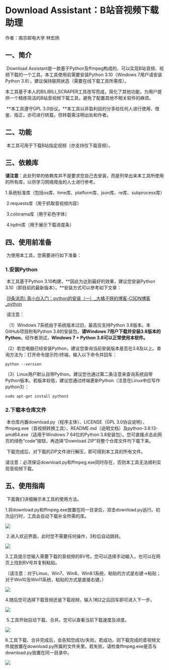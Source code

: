 # Download Assistant：B站音视频下载助理

作者：南京邮电大学 林宏扬

## 一、简介

​	Download Assistant是一款基于Python及ffmpeg构成的、可以实现B站音频、视频下载的一个工具。本工具使用前需要安装Python 3.10（Windows 7用户请安装Python 3.8），建议保持联网状态（需要在线下载工具所需库）。

​	本工具基于本人的BILIBILI_SCRAPER工具改写而成，简化了其他功能，为用户提供一个精炼简洁的B站音视频下载工具，避免了配置其他不相关软件的麻烦。

​	**本工具遵守GPL 3.0协议。**本工具以非盈利目的分享给任何人进行使用、借鉴、指正，亦可进行转载，但转载需注明出处和作者。

## 二、功能

​	本工具可用于下载B站指定视频（亦支持仅下载音频）。

## 三、依赖库

​	**请注意**：此处列举的依赖库并不是要求您自己去安装，而是列举出来本工具所使用的所有库，以供学习网络爬虫的人士进行参考。

​	1.系统标准库（包括os库、time库、platform库、json库、re库、subprocess库）

​	2.requests库（用于抓取音视频内容）

​	3.colorama库（用于彩色字体）

​	4.tqdm库（用于展示下载进度条）

## 四、使用前准备

​	为使用本工具，您需要进行如下准备：

### 1.安装Python

​	本工具基于Python 3.10构建，**因此为达到最好的效果，建议您安装Python 3.10（即目前的最新版本）。**安装方式可以参考如下文章：

​	[(9条消息) 真小白入门：python的安装（一）_大橘子呀的博客-CSDN博客_python](https://blog.csdn.net/nmjuzi/article/details/79075736)		

​	请注意：

​		（1）Windows 7系统由于系统版本过旧，最高仅支持Python 3.8版本。本GitHub项目附有Python 3.8的安装包，**请Windows 7用户下载并安装3.8版本的Python**。经作者测试，**Windows 7 + Python 3.8可以正常使用本软件。**

​		（2）若您电脑已经安装Python，建议您查询当前安装版本是否在3.8及以上。查询方法为：打开命令提示符/终端，输入以下命令并回车：

```shell
python --version
```

​		（3）Linux用户默认自带Python。建议您也通过第二条注意来查询系统自带Python版本。若版本较低，建议您通过终端更新Python（注意在Linux中应写作python3）：

```shell
sudo apt-get install python3
```

### 2.下载本仓库文件

​	本仓库内置download.py（程序主体）、LICENSE（GPL 3.0协议说明）、ffmpeg.exe（音视频转换工具）、README.md（说明文档）及python-3.8.13-amd64.exe（适用于Windows 7 64位的Python 3.8安装包）。您可直接点击此网页的绿色“code”按钮，再选择“Download ZIP”将整个仓库文件均下载下来。

​	下载完成后，对下载的ZIP文件进行解压，即可得到本工具的所有文件。

​	请注意：必须保证download.py和ffmpeg.exe同时存在，否则本工具无法顺利实现音视频下载。

## 五、使用指南

​	下面我们详细展示本工具的使用方法。

​	1.将download.py和ffmpeg.exe放置在同一目录后，双击download.py运行。初次运行时，工具会自动下载补全所需的库。

![](https://github.com/johnlimit/Bilibili-Download-Assistant/blob/main/pic/pic1.PNG?raw=true)

​	2.进入欢迎界面，此时您不需要任何操作，3秒后自动跳转。

![](https://github.com/johnlimit/Bilibili-Download-Assistant/blob/main/pic/pic2.PNG?raw=true)

​	3.工具提示您输入需要下载的音视频的BV号。您可以选择手动输入，也可以在网页上找到BV号并复制粘贴。

​		（请注意：对于Linux、Win7、Win8、Win8.1系统，粘贴的方式是右键->粘贴；对于Win10及Win11系统，粘贴的方式是直接右键。）

![](https://github.com/johnlimit/Bilibili-Download-Assistant/blob/main/pic/pic3.PNG?raw=true)

​	4.随后您可选择下载音频还是下载视频，输入1和2之后回车即可进入下一步。

![](https://github.com/johnlimit/Bilibili-Download-Assistant/blob/main/pic/pic4.PNG?raw=true)

​	5.工具开始自动下载、合并。您可以查看当前下载速度及进度。

![](https://github.com/johnlimit/Bilibili-Download-Assistant/blob/main/pic/pic5.PNG?raw=true)

​	6.工具下载、合并完成后，会告知您成功/失败。若成功，则下载完成的音视频文件就放置在download.py所属的文件夹里。若失败，请检查ffmpeg.exe是否与download.py放置在同一目录中。

![](https://github.com/johnlimit/Bilibili-Download-Assistant/blob/main/pic/pic6.PNG?raw=true)